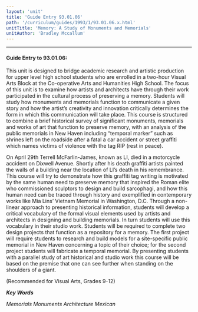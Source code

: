 ```yaml
---
layout: 'unit'
title: 'Guide Entry 93.01.06'
path: '/curriculum/guides/1993/1/93.01.06.x.html'
unitTitle: 'Memory: A Study of Monuments and Memorials'
unitAuthor: 'Bradley Mccallum'
---
```


<body>
<hr/>
 <h4>
  Guide Entry to 93.01.06:
 </h4>
 This unit is designed to bridge academic research and artistic production for upper level high school students who are enrolled in a two-hour Visual Arts Block at the Co-operative Arts and Humanities High School. The focus of this unit is to examine how artists and architects have through their work participated in the cultural process of preserving a memory. Students will study how monuments and memorials function to communicate a given story and how the artist’s creativity and innovation critically determines the form in which this communication will take place. This course is structured to combine a brief historical survey of significant monuments, memorials and works of art that function to preserve memory, with an analysis of the public memorials in New Haven including “temporal marker” such as shrines left on the roadside after a fatal a car accident or street graffiti which names victims of violence with the tag RIP (rest in peace).
 <p>
  On April 29th Terrell McFarlin-James, known as LI, died in a motorcycle accident on Dixwell Avenue. Shortly after his death graffiti artists painted the walls of a building near the location of LI’s death in his remembrance. This course will try to demonstrate how this graffiti tag writing is motivated by the same human need to preserve memory that inspired the Roman elite who commissioned sculptors to design and build sarcophagi, and how this human need can be traced through history and exemplified in contemporary works like Mia Lins’ Vietnam Memorial in Washington, D.C. Through a non-linear approach to presenting historical information, students will develop a critical vocabulary of the formal visual elements used by artists and architects in designing and building memorials. In turn students will use this vocabulary in their studio work. Students will be required to complete two design projects that function as a repository for a memory. The first project will require students to research and build models for a site-specific public memorial in New Haven concerning a topic of their choice; for the second project students will fabricate a temporal memorial. By presenting students with a parallel study of art historical and studio work this course will be based on the premise that one can see further when standing on the shoulders of a giant.
 </p>
 <p>
  (Recommended for Visual Arts, Grades 9-12)
 </p>
<p>
  <b>
   <i>
    Key Words
   </i>
  </b>
  <br/>
 </p>
 <p>
  <i>
   Memorials Monuments Architecture Mexican
  </i>
 </p>

</body>
